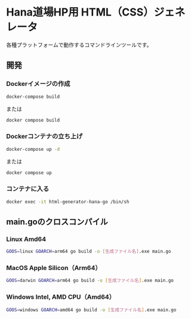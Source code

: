 # Hana道場HP用 HTML（CSS）ジェネレータ

各種プラットフォームで動作するコマンドラインツールです。

## 開発

### Dockerイメージの作成

```sh
docker-compose build
```
または
```sh
docker compose build
```

### Dockerコンテナの立ち上げ

```sh
docker-compose up -d
```
または
```sh
docker compose up
```

### コンテナに入る

```sh
docker exec -it html-generator-hana-go /bin/sh
```

## main.goのクロスコンパイル

### Linux Amd64

```sh
GOOS=linux GOARCH=arm64 go build -o [生成ファイル名].exe main.go
```

### MacOS Apple Silicon（Arm64）

```sh
GOOS=darwin GOARCH=arm64 go build -o [生成ファイル名].exe main.go
```

### Windows Intel, AMD CPU（Amd64）

```sh
GOOS=windows GOARCH=amd64 go build -o [生成ファイル名].exe main.go
```